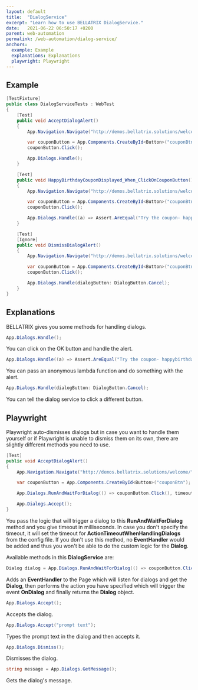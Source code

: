 ```yaml
---
layout: default
title:  "DialogService"
excerpt: "Learn how to use BELLATRIX DialogService."
date:   2021-06-22 06:50:17 +0200
parent: web-automation
permalink: /web-automation/dialog-service/
anchors:
  example: Example
  explanations: Explanations
  playwright: Playwright
---
```

Example
-------
```csharp
[TestFixture]
public class DialogServiceTests : WebTest
{
    [Test]
    public void AcceptDialogAlert()
    {
        App.Navigation.Navigate("http://demos.bellatrix.solutions/welcome/");

        var couponButton = App.Components.CreateById<Button>("couponBtn");
        couponButton.Click();

        App.Dialogs.Handle();
    }

    [Test]
    public void HappyBirthdayCouponDisplayed_When_ClickOnCouponButton()
    {
        App.Navigation.Navigate("http://demos.bellatrix.solutions/welcome/");

        var couponButton = App.Components.CreateById<Button>("couponBtn");
        couponButton.Click();

        App.Dialogs.Handle((a) => Assert.AreEqual("Try the coupon- happybirthday", a.Text));
    }

    [Test]
    [Ignore]
    public void DismissDialogAlert()
    {
        App.Navigation.Navigate("http://demos.bellatrix.solutions/welcome/");

        var couponButton = App.Components.CreateById<Button>("couponBtn");
        couponButton.Click();

        App.Dialogs.Handle(dialogButton: DialogButton.Cancel);
    }
}
```

Explanations
------------
BELLATRIX gives you some methods for handling dialogs.
```csharp
App.Dialogs.Handle();
```
You can click on the OK button and handle the alert.
```csharp
App.Dialogs.Handle((a) => Assert.AreEqual("Try the coupon- happybirthday", a.Text));
```
You can pass an anonymous lambda function and do something with the alert.
```csharp
App.Dialogs.Handle(dialogButton: DialogButton.Cancel);
```
You can tell the dialog service to click a different button.

Playwright
------------
Playwright auto-dismisses dialogs but in case you want to handle them yourself or if Playwright is unable to dismiss them on its own, there are slightly different methods you need to use.
```csharp
[Test]
public void AcceptDialogAlert()
{
    App.Navigation.Navigate("http://demos.bellatrix.solutions/welcome/");

    var couponButton = App.Components.CreateById<Button>("couponBtn");

    App.Dialogs.RunAndWaitForDialog(() => couponButton.Click(), timeout: 1000);

    App.Dialogs.Accept();
}
```

You pass the logic that will trigger a dialog to this **RunAndWaitForDialog** method and you give timeout in milliseconds. In case you don't specify the timeout, it will set the timeout for **ActionTimeoutWhenHandlingDialogs** from the config file.
If you don't use this method, no **EventHandler** would be added and thus you won't be able to do the custom logic for the **Dialog**.

Available methods in this **DialogService** are:
```csharp
Dialog dialog = App.Dialogs.RunAndWaitForDialog(() => couponButton.Click(), timeout: 1000);
```
Adds an **EventHandler** to the Page which will listen for dialogs and get the **Dialog**, then performs the action you have specified which will trigger the event **OnDialog** and finally returns the **Dialog** object.
```csharp
App.Dialogs.Accept();
```
Accepts the dialog.
```csharp
App.Dialogs.Accept("prompt text");
```
Types the prompt text in the dialog and then accepts it.
```csharp
App.Dialogs.Dismiss();
```
Dismisses the dialog.
```csharp
string message = App.Dialogs.GetMessage();
```
Gets the dialog's message.